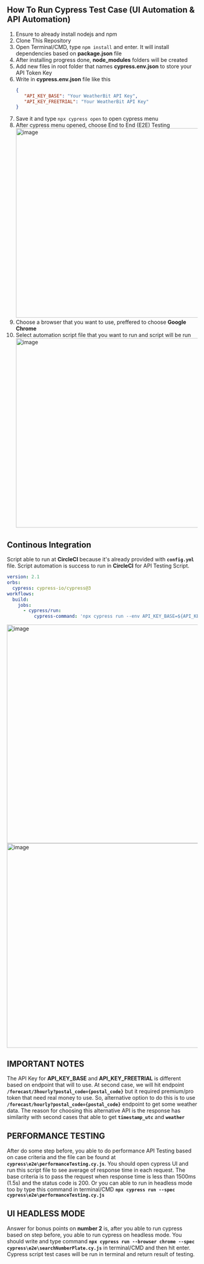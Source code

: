 ## How To Run Cypress Test Case (UI Automation & API Automation)

1. Ensure to already install nodejs and npm
2. Clone This Repository
3. Open Terminal/CMD, type `npm install` and enter. It will install dependencies based on **package.json** file
4. After installing progress done, **node_modules** folders will be created
5. Add new files in root folder that names **cypress.env.json** to store your API Token Key
6. Write in **cypress.env.json** file like this
   ```json
   {
      "API_KEY_BASE": "Your WeatherBit API Key",
      "API_KEY_FREETRIAL": "Your WeatherBit API Key"
   }
   ```
7. Save it and type `npx cypress open` to open cypress menu
8. After cypress menu opened, choose End to End (E2E) Testing
   <img width="500" alt="image" src="https://github.com/Pratama1705/AutomationTesting/assets/73006848/81284244-f3ea-4642-96bc-0af5fd070d2c">
9. Choose a browser that you want to use, preffered to choose **Google Chrome**
10. Select automation script file that you want to run and script will be run
    <img width="500" alt="image" src="https://github.com/Pratama1705/AutomationTesting/assets/73006848/0ad779d8-c03b-43bb-8ee9-6b4036e4398b">

## Continous Integration
Script able to run at **CircleCI** because it's already provided with **`config.yml`** file. Script automation is success to run in **CircleCI** for
API Testing Script.
```yml
version: 2.1
orbs:
  cypress: cypress-io/cypress@3
workflows:
  build:
    jobs:
      - cypress/run:
          cypress-command: 'npx cypress run --env API_KEY_BASE=${API_KEY_BASE},API_KEY_FREETRIAL=${API_KEY_FREETRIAL} --spec "cypress/e2e/weatherAPI.cy.js"'
```
<img width="577" alt="image" src="https://github.com/Pratama1705/AutomationTesting/assets/73006848/948dbf32-2748-47e9-b26b-10d2a1f37e4a">

<img width="540" alt="image" src="https://github.com/Pratama1705/AutomationTesting/assets/73006848/4779ea11-fd7a-4023-89b2-8d1f3e645763">

## IMPORTANT NOTES
The API Key for **API_KEY_BASE** and **API_KEY_FREETRIAL** is different based on endpoint that will to use. At second case, we will hit endpoint **`/forecast/3hourly?postal_code={postal_code}`**
but it required premium/pro token that need real money to use. So, alternative option to do this is to use **`/forecast/hourly?postal_code={postal_code}`** endpoint to get
some weather data. The reason for choosing this alternative API is the response has similarity with second cases that able to get **`timestamp_utc`** and **`weather`**

## PERFORMANCE TESTING
After do some step before, you able to do performance API Testing based on case criteria and the file can be found at **`cypress\e2e\performanceTesting.cy.js`**. You should open cypress UI and run this script file to see average of response time in each request. The base criteria is to pass the request when response time is less than 1500ms (1.5s) and the status code is 200. Or you can able to run in headless mode too by type this command in terminal/CMD **`npx cypress run --spec cypress\e2e\performanceTesting.cy.js`**

## UI HEADLESS MODE
Answer for bonus points on **number 2** is, after you able to run cypress based on step before, you able to run cypress on headless mode. You should write and type command **`npx cypress run --browser chrome --spec cypress\e2e\searchNumberPlate.cy.js`** in terminal/CMD and then hit enter. Cypress script test cases will be run in terminal and return result of testing.
